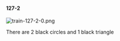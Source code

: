 #### 127-2
![train-127-2-0.png](https://github.com/lil-lab/nlvr/raw/master/nlvr/train/images/43/train-127-2-0.png "train-127-2-0.png")

There are 2 black circles and 1 black triangle